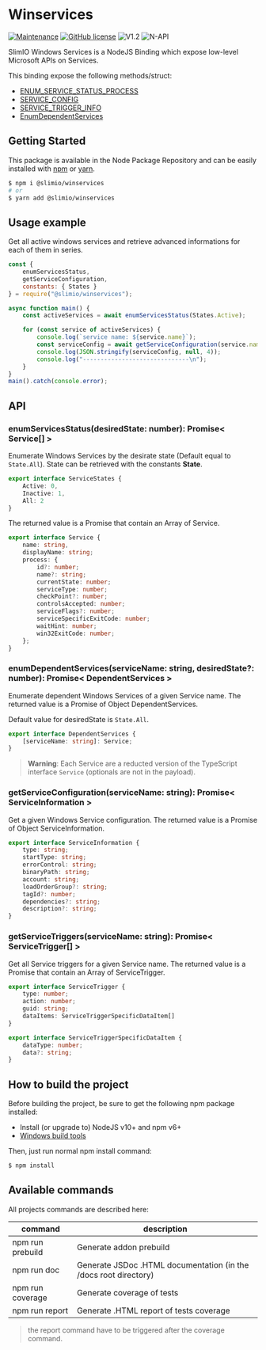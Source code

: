 # Winservices
[![Maintenance](https://img.shields.io/badge/Maintained%3F-yes-green.svg)](https://github.com/SlimIO/Winservices/commit-activity)
[![GitHub license](https://img.shields.io/github/license/Naereen/StrapDown.js.svg)](https://github.com/SlimIO/Nixmem/blob/master/LICENSE)
![V1.2](https://img.shields.io/badge/version-1.2.0-blue.svg)
![N-API](https://img.shields.io/badge/N--API-experimental-orange.svg)

SlimIO Windows Services is a NodeJS Binding which expose low-level Microsoft APIs on Services.

This binding expose the following methods/struct:

- [ENUM_SERVICE_STATUS_PROCESS](https://docs.microsoft.com/en-us/windows/desktop/api/winsvc/ns-winsvc-_enum_service_status_processa)
- [SERVICE_CONFIG](https://docs.microsoft.com/en-us/windows/desktop/services/querying-a-service-s-configuration)
- [SERVICE_TRIGGER_INFO](https://docs.microsoft.com/en-us/windows/desktop/api/winsvc/ns-winsvc-_service_trigger_info)
- [EnumDependentServices](https://docs.microsoft.com/en-us/windows/desktop/api/winsvc/nf-winsvc-enumdependentservicesa)

## Getting Started

This package is available in the Node Package Repository and can be easily installed with [npm](https://docs.npmjs.com/getting-started/what-is-npm) or [yarn](https://yarnpkg.com).

```bash
$ npm i @slimio/winservices
# or
$ yarn add @slimio/winservices
```

## Usage example

Get all active windows services and retrieve advanced informations for each of them in series.

```js
const {
    enumServicesStatus,
    getServiceConfiguration,
    constants: { States }
} = require("@slimio/winservices");

async function main() {
    const activeServices = await enumServicesStatus(States.Active);

    for (const service of activeServices) {
        console.log(`service name: ${service.name}`);
        const serviceConfig = await getServiceConfiguration(service.name);
        console.log(JSON.stringify(serviceConfig, null, 4));
        console.log("------------------------------\n");
    }
}
main().catch(console.error);
```

## API

### enumServicesStatus(desiredState: number): Promise< Service[] >

Enumerate Windows Services by the desirate state (Default equal to `State.All`). State can be retrieved with the constants **State**.

```ts
export interface ServiceStates {
    Active: 0,
    Inactive: 1,
    All: 2
}
```

The returned value is a Promise that contain an Array of Service.

```ts
export interface Service {
    name: string,
    displayName: string;
    process: {
        id?: number;
        name?: string;
        currentState: number;
        serviceType: number;
        checkPoint?: number;
        controlsAccepted: number;
        serviceFlags?: number;
        serviceSpecificExitCode: number;
        waitHint: number;
        win32ExitCode: number;
    };
}
```

### enumDependentServices(serviceName: string, desiredState?: number): Promise< DependentServices >
Enumerate dependent Windows Services of a given Service name. The returned value is a Promise of Object DependentServices.

Default value for desiredState is `State.All`.

```ts
export interface DependentServices {
    [serviceName: string]: Service;
}
```

> **Warning**: Each Service are a reducted version of the TypeScript interface `Service` (optionals are not in the payload).

### getServiceConfiguration(serviceName: string): Promise< ServiceInformation >
Get a given Windows Service configuration. The returned value is a Promise of Object ServiceInformation.

```ts
export interface ServiceInformation {
    type: string;
    startType: string;
    errorControl: string;
    binaryPath: string;
    account: string;
    loadOrderGroup?: string;
    tagId?: number;
    dependencies?: string;
    description?: string;
}
```

### getServiceTriggers(serviceName: string): Promise< ServiceTrigger[] >
Get all Service triggers for a given Service name. The returned value is a Promise that contain an Array of ServiceTrigger.

```ts
export interface ServiceTrigger {
    type: number;
    action: number;
    guid: string;
    dataItems: ServiceTriggerSpecificDataItem[]
}

export interface ServiceTriggerSpecificDataItem {
    dataType: number;
    data?: string;
}
```

## How to build the project

Before building the project, be sure to get the following npm package installed:

- Install (or upgrade to) NodeJS v10+ and npm v6+
- [Windows build tools](https://www.npmjs.com/package/windows-build-tools)

Then, just run normal npm install command:

```bash
$ npm install
```

## Available commands

All projects commands are described here:

| command | description |
| --- | --- |
| npm run prebuild | Generate addon prebuild |
| npm run doc | Generate JSDoc .HTML documentation (in the /docs root directory) |
| npm run coverage | Generate coverage of tests |
| npm run report | Generate .HTML report of tests coverage |

> the report command have to be triggered after the coverage command.
